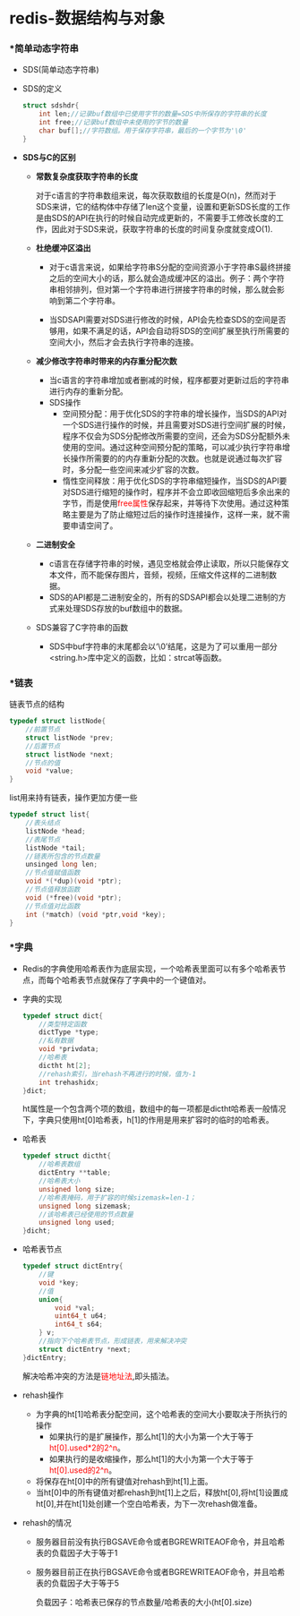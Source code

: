 # redis-数据结构与对象

### *简单动态字符串

+ SDS(简单动态字符串)

+ SDS的定义

  ~~~ c++
  struct sdshdr{    
      int len;//记录buf数组中已使用字节的数量=SDS中所保存的字符串的长度
      int free;//记录buf数组中未使用的字节的数量
      char buf[];//字符数组。用于保存字符串，最后的一个字节为'\0'
  }
  ~~~

+ **SDS与C的区别**

  + **常数复杂度获取字符串的长度**

    对于c语言的字符串数组来说，每次获取数组的长度是O(n)，然而对于SDS来讲，它的结构体中存储了len这个变量，设置和更新SDS长度的工作是由SDS的API在执行的时候自动完成更新的，不需要手工修改长度的工作，因此对于SDS来说，获取字符串的长度的时间复杂度就变成O(1).

  + **杜绝缓冲区溢出**

    - 对于c语言来说，如果给字符串S分配的空间资源小于字符串S最终拼接之后的空间大小的话，那么就会造成缓冲区的溢出。例子：两个字符串相邻排列，但对第一个字符串进行拼接字符串的时候，那么就会影响到第二个字符串。

    - 当SDSAPI需要对SDS进行修改的时候，API会先检查SDS的空间是否够用，如果不满足的话，API会自动将SDS的空间扩展至执行所需要的空间大小，然后才会去执行字符串的连接。

  + **减少修改字符串时带来的内存重分配次数**

    + 当c语言的字符串增加或者删减的时候，程序都要对更新过后的字符串进行内存的重新分配。
    + SDS操作
      + 空间预分配：用于优化SDS的字符串的增长操作，当SDS的API对一个SDS进行操作的时候，并且需要对SDS进行空间扩展的时候，程序不仅会为SDS分配修改所需要的空间，还会为SDS分配额外未使用的空间。通过这种空间预分配的策略，可以减少执行字符串增长操作所需要的的内存重新分配的次数。也就是说通过每次扩容时，多分配一些空间来减少扩容的次数。
      + 惰性空间释放：用于优化SDS的字符串缩短操作，当SDS的API要对SDS进行缩短的操作时，程序并不会立即收回缩短后多余出来的字节，而是使用<font color="red">free属性</font>保存起来，并等待下次使用。通过这种策略主要是为了防止缩短过后的操作时连接操作，这样一来，就不需要申请空间了。

  + **二进制安全**

    - c语言在存储字符串的时候，遇见空格就会停止读取，所以只能保存文本文件，而不能保存图片，音频，视频，压缩文件这样的二进制数据。
    - SDS的API都是二进制安全的，所有的SDSAPI都会以处理二进制的方式来处理SDS存放的buf数组中的数据。

  + SDS兼容了C字符串的函数

    + SDS中buf字符串的末尾都会以‘\0’结尾，这是为了可以重用一部分<string.h>库中定义的函数，比如：strcat等函数。

### *链表

链表节点的结构

~~~ c++
typedef struct listNode{
    //前置节点
    struct listNode *prev;
    //后置节点
    struct listNode *next;
    //节点的值
    void *value;
}
~~~



list用来持有链表，操作更加方便一些

~~~ c++
typedef struct list{
    //表头结点
    listNode *head;
    //表尾节点
    listNode *tail;
    //链表所包含的节点数量
    unsinged long len;
    //节点值赋值函数
    void *(*dup)(void *ptr);
    //节点值释放函数
    void (*free)(void *ptr);
    //节点值对比函数
    int (*match) (void *ptr,void *key);
}
~~~



### *字典

+ Redis的字典使用哈希表作为底层实现，一个哈希表里面可以有多个哈希表节点，而每个哈希表节点就保存了字典中的一个键值对。

+ 字典的实现

  ```c++
  typedef struct dict{
      //类型特定函数
      dictType *type;
      //私有数据
      void *privdata;
      //哈希表
      dictht ht[2];
      //rehash索引，当rehash不再进行的时候，值为-1
      int trehashidx;    
  }dict;
  ```

  ht属性是一个包含两个项的数组，数组中的每一项都是dictht哈希表一般情况下，字典只使用ht[0]哈希表，h[1]的作用是用来扩容时的临时的哈希表。

+ 哈希表

  ~~~ c++
  typedef struct dictht{
      //哈希表数组
      dictEntry **table;
      //哈希表大小
      unsigned long size;
      //哈希表掩码，用于扩容的时候sizemask=len-1；
      unsigned long sizemask;
      //该哈希表已经使用的节点数量
      unsigned long used;
  }dicht;
  ~~~

+ 哈希表节点

  ~~~ c++
  typedef struct dictEntry{
      //键
      void *key;
      //值
      union{
          void *val;
          uint64_t u64;
          int64_t s64;
      } v;
      //指向下个哈希表节点，形成链表，用来解决冲突
      struct dictEntry *next;
  }dictEntry;
  ~~~

  解决哈希冲突的方法是<font color="red">链地址法</font>,即头插法。

+ rehash操作

  + 为字典的ht[1]哈希表分配空间，这个哈希表的空间大小要取决于所执行的操作
    + 如果执行的是扩展操作，那么ht[1]的大小为第一个大于等于<font color="red">ht[0].used*2的2^n</font>。
    + 如果执行的是收缩操作，那么ht[1]的大小为第一个大于等于<font color="red">ht[0].used的2^n</font>。
  + 将保存在ht[0]中的所有键值对rehash到ht[1]上面。
  + 当ht[0]中的所有键值对都rehash到ht[1]上之后，释放ht[0],将ht[1]设置成ht[0],并在ht[1]处创建一个空白哈希表，为下一次rehash做准备。

+ rehash的情况

  + 服务器目前没有执行BGSAVE命令或者BGREWRITEAOF命令，并且哈希表的负载因子大于等于1

  + 服务器目前正在执行BGSAVE命令或者BGREWRITEAOF命令，并且哈希表的负载因子大于等于5

    负载因子：哈希表已保存的节点数量/哈希表的大小(ht[0].size)